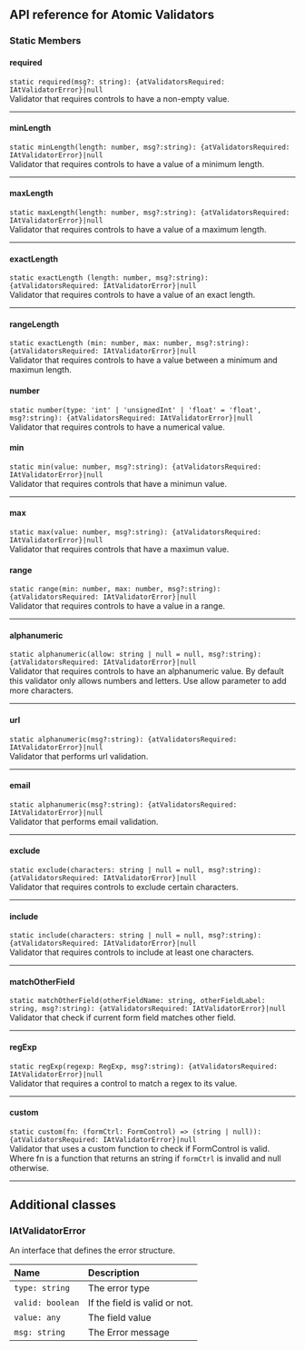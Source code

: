 ## API reference for Atomic Validators

### Static Members

#### required
`static required(msg?: string): {atValidatorsRequired: IAtValidatorError}|null`<br>
Validator that requires controls to have a non-empty value.

---

#### minLength
`static minLength(length: number, msg?:string): {atValidatorsRequired: IAtValidatorError}|null`<br>
Validator that requires controls to have a value of a minimum length.

---

#### maxLength
`static maxLength(length: number, msg?:string): {atValidatorsRequired: IAtValidatorError}|null`<br>
Validator that requires controls to have a value of a maximum length.

---

#### exactLength
`static exactLength (length: number, msg?:string): {atValidatorsRequired: IAtValidatorError}|null`<br>
Validator that requires controls to have a value of an exact length.

---

#### rangeLength
`static exactLength (min: number, max: number, msg?:string): {atValidatorsRequired: IAtValidatorError}|null`<br>
Validator that requires controls to have a value between a minimum and maximun length.

#### number
`static number(type: 'int' | 'unsignedInt' | 'float' = 'float', msg?:string): {atValidatorsRequired: IAtValidatorError}|null`<br>
Validator that requires controls to have a numerical value.

#### min
`static min(value: number, msg?:string): {atValidatorsRequired: IAtValidatorError}|null`<br>
Validator that requires controls that have a minimun value.

---

#### max
`static max(value: number, msg?:string): {atValidatorsRequired: IAtValidatorError}|null`<br>
Validator that requires controls that have a maximun value.

#### range
`static range(min: number, max: number, msg?:string): {atValidatorsRequired: IAtValidatorError}|null`<br>
Validator that requires controls to have a value in a range.

---

#### alphanumeric
`static alphanumeric(allow: string | null = null, msg?:string): {atValidatorsRequired: IAtValidatorError}|null`<br>
Validator that requires controls to have an alphanumeric value. By default this validator only allows numbers and 
letters. Use allow parameter to add more characters.

---

#### url
`static alphanumeric(msg?:string): {atValidatorsRequired: IAtValidatorError}|null`<br>
Validator that performs url validation.

---

#### email
`static alphanumeric(msg?:string): {atValidatorsRequired: IAtValidatorError}|null`<br>
Validator that performs email validation.

---

#### exclude
`static exclude(characters: string | null = null, msg?:string): {atValidatorsRequired: IAtValidatorError}|null`<br>
Validator that requires controls to exclude certain characters.

---

#### include
`static include(characters: string | null = null, msg?:string): {atValidatorsRequired: IAtValidatorError}|null`<br>
Validator that requires controls to include at least one characters.

---

#### matchOtherField
`static matchOtherField(otherFieldName: string, otherFieldLabel: string, msg?:string): {atValidatorsRequired: IAtValidatorError}|null`<br>
Validator that check if current form field matches other field.

---

#### regExp
`static regExp(regexp: RegExp, msg?:string): {atValidatorsRequired: IAtValidatorError}|null`<br>
Validator that requires a control to match a regex to its value.

---

#### custom
`static custom(fn: (formCtrl: FormControl) => (string | null)): {atValidatorsRequired: IAtValidatorError}|null`<br>
Validator that uses a custom function to check if FormControl is valid. Where fn is a function that returns an string 
if `formCtrl` is invalid and null otherwise.

---

## Additional classes

### IAtValidatorError
An interface that defines the error structure.

| Name             | Description                   |
| :--------------- | :---------------------------- |
| `type: string`   | The error type                |
| `valid: boolean` | If the field is valid or not. |
| `value: any`     | The field value               |
| `msg: string`    | The Error message             |